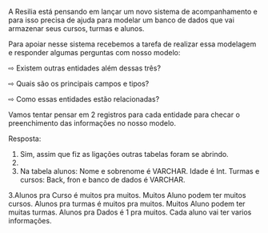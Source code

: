 A Resilia está pensando em lançar um novo sistema de acompanhamento e para isso precisa de ajuda para modelar um banco de dados que vai armazenar seus cursos, turmas e alunos.

Para apoiar nesse sistema recebemos a tarefa de realizar essa modelagem e responder algumas perguntas com nosso modelo:

⇨ Existem outras entidades além dessas três?

⇨ Quais são os principais campos e tipos?

⇨ Como essas entidades estão relacionadas?

Vamos tentar pensar em 2 registros para cada entidade para checar o preenchimento das informações no nosso modelo.


Resposta: 

1. Sim, assim que fiz as ligações outras tabelas foram se abrindo.
2. 
3. Na tabela alunos: Nome e sobrenome é VARCHAR. Idade é Int.
   Turmas e cursos: Back, fron e banco de dados é VARCHAR.
   
3.Alunos pra Curso é muitos pra muitos. Muitos Aluno podem ter muitos cursos.
  Alunos pra turmas é muitos pra muitos. Muitos Aluno podem ter muitas turmas.
  Alunos pra Dados é 1 pra muitos. Cada aluno vai ter varios informações.

